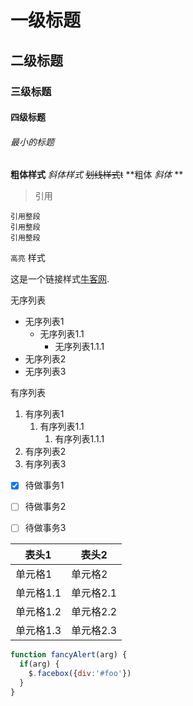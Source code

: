 

# 一级标题
## 二级标题
### 三级标题
#### 四级标题
###### 最小的标题


**粗体样式**
*斜体样式*
~~划线样式t~~
**粗体 _斜体_ **


> 引用

```
引用整段
引用整段
引用整段
```

`高亮` 样式

这是一个链接样式[牛客网](https://www.nowcoder.com).

无序列表
- 无序列表1
    - 无序列表1.1
        - 无序列表1.1.1
- 无序列表2
- 无序列表3

有序列表
1. 有序列表1
     1. 有序列表1.1
          1. 有序列表1.1.1
2. 有序列表2
3. 有序列表3


- [x] 待做事务1
- [ ] 待做事务2
- [ ] 待做事务3


表头1| 表头2
------------ | -------------
单元格1| 单元格2
单元格1.1 | 单元格2.1
单元格1.2 | 单元格2.2
单元格1.3 | 单元格2.3




```javascript
function fancyAlert(arg) {
  if(arg) {
    $.facebox({div:'#foo'})
  }
}
```

